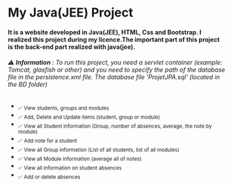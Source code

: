 # My Java(JEE) Project
#### It is a website developed in  Java(JEE), HTML, Css and Bootstrap. I realized this project during my licence.The important part of this project is the back-end part realized with java(jee). 
###### :warning: **Information** : To run this project, you need a servlet container (example: Tomcat, glasfish or other) and you need to specify the path of the database file in the persistence.xml file. The database file 'ProjetJPA.sql' (located in the BD folder)

- <sub>✅ View students, groups and modules </sub>
- <sub>✅ Add, Delete and Update items (student, group or module)</sub>
- <sub>✅ View all Student information (Group, number of absences, average, the note by module)</sub>
- <sub>✅ Add note for a student </sub>
- <sub>✅ View all Group information (List of all students, list of all modules)</sub>
- <sub>✅ View all Module information (average all of notes)</sub>
- <sub>✅ View all information on student absences</sub>
- <sub>✅ Add or delete absences</sub>
